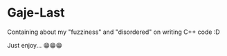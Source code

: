 # Gaje-Last
Containing about my "fuzziness" and "disordered" on writing C++ code :D

Just enjoy... 😁😁😁
